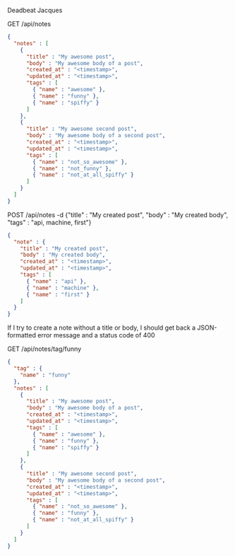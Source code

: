 Deadbeat Jacques

GET /api/notes

``` json
{
  "notes" : [
    {
      "title" : "My awesome post",
      "body" : "My awesome body of a post",
      "created_at" : "<timestamp>",
      "updated_at" : "<timestamp>",
      "tags" : [
        { "name" : "awesome" },
        { "name" : "funny" },
        { "name" : "spiffy" }
      ]
    },
    {
      "title" : "My awesome second post",
      "body" : "My awesome body of a second post",
      "created_at" : "<timestamp>",
      "updated_at" : "<timestamp>",
      "tags" : [
        { "name" : "not_so_awesome" },
        { "name" : "not_funny" },
        { "name" : "not_at_all_spiffy" }
      ]
    }
  ]
}
```

POST /api/notes -d {"title" : "My created post", "body" : "My created body", "tags" : "api, machine, first"}

``` json
{
  "note" : {
    "title" : "My created post",
    "body" : "My created body",
    "created_at" : "<timestamp>",
    "updated_at" : "<timestamp>",
    "tags" : [
      { "name" : "api" },
      { "name" : "machine" },
      { "name" : "first" }
    ]
  }
}
```

If I try to create a note without a title or body, I should get back a JSON-formatted error message and a status code of 400

GET /api/notes/tag/funny

``` json
{
  "tag" : {
    "name" : "funny"
  },
  "notes" : [
    {
      "title" : "My awesome post",
      "body" : "My awesome body of a post",
      "created_at" : "<timestamp>",
      "updated_at" : "<timestamp>",
      "tags" : [
        { "name" : "awesome" },
        { "name" : "funny" },
        { "name" : "spiffy" }
      ]
    },
    {
      "title" : "My awesome second post",
      "body" : "My awesome body of a second post",
      "created_at" : "<timestamp>",
      "updated_at" : "<timestamp>",
      "tags" : [
        { "name" : "not_so_awesome" },
        { "name" : "funny" },
        { "name" : "not_at_all_spiffy" }
      ]
    }
  ]
}
```
